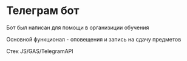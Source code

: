 # Телеграм бот 

Бот был написан для помощи в организиции обучения 

Основной функционал - оповещения и запись на сдачу предметов

Стек
JS/GAS/TelegramAPI
